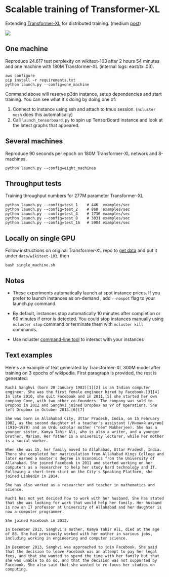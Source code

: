 # Scalable training of Transformer-XL

Extending [Transformer-XL](https://github.com/kimiyoung/transformer-xl) for distributed training. (medium [post](https://medium.com/south-park-commons/scaling-transformer-xl-to-128-gpus-85849508ec35))

<img src="https://raw.githubusercontent.com/cybertronai/transformer-xl/master/scaling.png">


## One machine
Reproduce 24.617 test perplexity on wikitext-103 after 2 hours 54 minutes and one machine with 180M Transformer-XL (internal logs: east/txl.03).
```
aws configure
pip install -r requirements.txt
python launch.py --config=one_machine
```

Command above will reserve p3dn instance, setup dependencies and start training. You can see what it's doing by doing one of:
1. Connect to instance using ssh and attach to tmux session. (`ncluster mosh` does this automatically)
2. Call `launch_tensorboard.py` to spin up TensorBoard instance and look at the latest graphs that appeared.


## Several machines
Reproduce 90 seconds per epoch on 180M Transformer-XL network and 8-machines.

```
python launch.py --config=eight_machines
```


## Throughput tests
Training throughput numbers for 277M parameter Transformer-XL
```
python launch.py --config=test_1    # 446  examples/sec
python launch.py --config=test_2    # 860  examples/sec
python launch.py --config=test_4    # 1736 examples/sec
python launch.py --config=test_8    # 3031 examples/sec
python launch.py --config=test_16   # 5904 examples/sec
```

## Locally on single GPU

Follow instructions on original Transformer-XL repo to [get data](https://github.com/kimiyoung/transformer-xl/tree/44781ed21dbaec88b280f74d9ae2877f52b492a5/pytorch#data-prepration) and put it under `data/wikitext-103`, then

```
bash single_machine.sh
```


## Notes

- These experiments automatically launch at spot instance prices. If you prefer to launch instances as on-demand , add `--nospot` flag to your launch.py command.

- By default, instances stop automatically 10 minutes after completion or 60 minutes if error is detected. You could stop instances manually using `ncluster stop` command or terminate them with `ncluster kill` commands.

- Use ncluster [command-line tool](https://github.com/yaroslavvb/ncluster#command-line-tool) to interact with your instances


## Text examples

Here's an example of text generated by Transformer-XL 300M model after training on 3 epochs of wikipedia. First paragraph is provided, the rest is generated:

```
Ruchi Sanghvi (born 20 January 1982)[1][2] is an Indian computer engineer. She was the first female engineer hired by Facebook.[3][4] In late 2010, she quit Facebook and in 2011,[5] she started her own company Cove, with two other co-founders. The company was sold to Dropbox in 2012 and Sanghvi joined Dropbox as VP of Operations. She left Dropbox in October 2013.[6][7]

She was born in Allahabad City, Uttar Pradesh, India, on 15 February 1982, as the second daughter of a teacher's assistant (/Иноний акутию] (1910–1978) and an Urdu scholar mother ("née" Mukherjee). She has a younger sister, Kamya Tahir Ali, who is also a writer, and a younger brother, Mariam. Her father is a university lecturer, while her mother is a social worker.

When she was 15, her family moved to Allahabad, Uttar Pradesh, India. There she completed her matriculation from Allahabad Kings College and later earned a master's degree in Economics from the University of Allahabad. She joined Facebook in 2011 and started working on her computers as a researcher to help her study hard technology and IT. Following a short-term stint on the City's Speaking Platform, she joined LinkedIn in 2014.

She has also worked as a researcher and teacher in mathematics and science.

Ruchi has not yet decided how to work with her husband. She has stated that she was looking for work that would help her family. Her husband is now an IT professor at University of Allahabad and her daughter is now a computer programmer.

She joined Facebook in 2013.

In December 2013, Sanghvi's mother, Kamya Tahir Ali, died at the age of 88. She had previously worked with her mother in various jobs, including working in engineering and computer science.

In December 2013, Sanghvi was approached to join Facebook. She said that the decision to leave Facebook was an attempt to pay her legal fees, and that she wanted to spend the time with her family but that she was unable to do so, and that the decision was not supported by Facebook. She also said that she wanted to re-focus her studies on computing.
```
